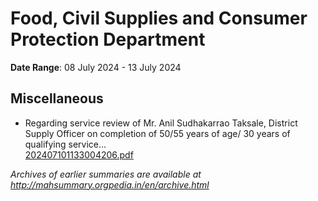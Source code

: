 # Food, Civil Supplies and Consumer Protection Department

**Date Range**: 08 July 2024 - 13 July 2024


## Miscellaneous
- Regarding service review of Mr. Anil Sudhakarrao Taksale, District Supply Officer on completion of 50/55 years of age/ 30 years of qualifying service...\
  [202407101133004206.pdf](https://gr.maharashtra.gov.in/Site/Upload/Government%20Resolutions/English/202407101133004206.pdf)


*Archives of earlier summaries are available at http://mahsummary.orgpedia.in/en/archive.html*